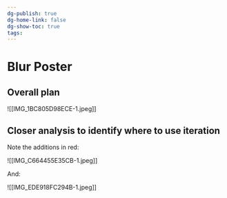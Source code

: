 ```yaml
---
dg-publish: true
dg-home-link: false
dg-show-toc: true
tags:
---
```

# Blur Poster

## Overall plan

![[IMG_1BC805D98ECE-1.jpeg]]

## Closer analysis to identify where to use iteration 

Note the additions in red:

![[IMG_C664455E35CB-1.jpeg]]

And:

![[IMG_EDE918FC294B-1.jpeg]]